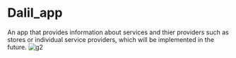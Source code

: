# Dalil_app

An app that provides information about services and thier providers such as stores or individual service providers, which will be implemented in the future.
![g2](https://user-images.githubusercontent.com/90303281/226682194-04e42b07-8f65-411b-afa4-df73a0fe6aea.png)
